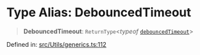 # Type Alias: DebouncedTimeout

> **DebouncedTimeout**: `ReturnType`\<*typeof* [`debouncedTimeout`](../functions/debouncedTimeout.md)\>

Defined in: [src/Utils/generics.ts:112](https://github.com/Fokusdotid/Baileys/blob/8399cb6fd4e55090cdf57b06ffaae3e8a88880fe/src/Utils/generics.ts#L112)

